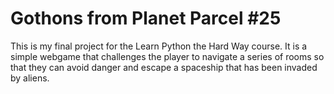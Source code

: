 # Gothons from Planet Parcel #25

This is my final project for the Learn Python the Hard Way course. It is a simple webgame that challenges the player to navigate a series of rooms so that they can avoid danger and escape a spaceship that has been invaded by aliens.
